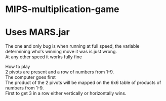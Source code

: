 # MIPS-multiplication-game
# Uses MARS.jar

The one and only bug is when running at full speed, the variable determining who's winning move it was is just wrong.<br />
At any other speed it works fully fine

How to play<br />
2 pivots are present and a row of numbers from 1-9.<br />
The computer goes first<br />
The product of the 2 pivots will be mapped on the 6x6 table of products of numbers from 1-9.<br />
First to get 3 in a row either vertically or horizontally wins.
